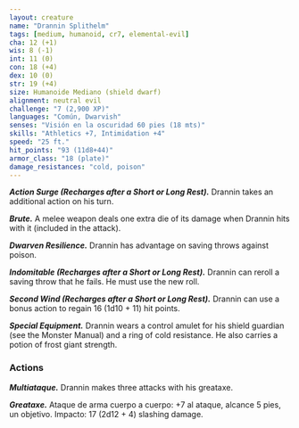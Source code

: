 ```yaml
---
layout: creature
name: "Drannin Splithelm"
tags: [medium, humanoid, cr7, elemental-evil]
cha: 12 (+1)
wis: 8 (-1)
int: 11 (0)
con: 18 (+4)
dex: 10 (0)
str: 19 (+4)
size: Humanoide Mediano (shield dwarf)
alignment: neutral evil
challenge: "7 (2,900 XP)"
languages: "Común, Dwarvish"
senses: "Visión en la oscuridad 60 pies (18 mts)"
skills: "Athletics +7, Intimidation +4"
speed: "25 ft."
hit_points: "93 (11d8+44)"
armor_class: "18 (plate)"
damage_resistances: "cold, poison"
---
```


***Action Surge (Recharges after a Short or Long Rest).*** Drannin takes an additional action on his turn.

***Brute.*** A melee weapon deals one extra die of its damage when Drannin hits with it (included in the attack).

***Dwarven Resilience.*** Drannin has advantage on saving throws against poison.

***Indomitable (Recharges after a Short or Long Rest).*** Drannin can reroll a saving throw that he fails. He must use the new roll.

***Second  Wind (Recharges after a Short or Long Rest).*** Drannin can use a bonus action to regain 16 (1d10 + 11) hit points.

***Special Equipment.*** Drannin wears a control amulet for his shield guardian (see the Monster Manual) and a ring of cold resistance. He also carries a potion of frost giant strength.

### Actions

***Multiataque.*** Drannin makes three attacks with his greataxe.

***Greataxe.*** Ataque de arma cuerpo a cuerpo: +7 al ataque, alcance 5 pies, un objetivo. Impacto: 17 (2d12 + 4) slashing damage.